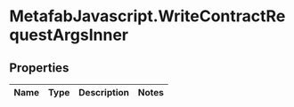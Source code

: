 # MetafabJavascript.WriteContractRequestArgsInner

## Properties

Name | Type | Description | Notes
------------ | ------------- | ------------- | -------------


